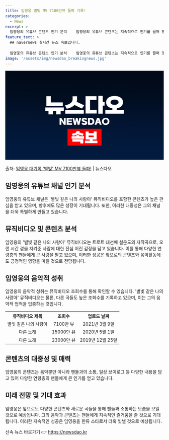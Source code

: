 ```yaml
---
title: 임영웅 별빛 MV 7100만뷰 돌파 기록!
categories:
  - News
excerpt: >
  임영웅의 유튜브 콘텐츠 인기 분석    임영웅의 유튜브 콘텐츠는 지속적으로 인기를 끌며 명실상부한 유튜브 제…
feature_text: >
  ## navernews 실시간 뉴스 속보입니다.

  임영웅의 유튜브 콘텐츠 인기 분석    임영웅의 유튜브 콘텐츠는 지속적으로 인기를 끌며 명실상부한 유튜브 제…
image: '/assets/img/newsdao_breakingnews.jpg'
---
```


![뉴스다오 속보](/assets/img/newsdao_breakingnews.jpg)

<p>출처: <a href="https://newsdao.kr/4403" rel="dofollow">임영웅 대기록 '별빛' MV 7100만뷰 돌파!</a> | 뉴스다오</p>


<h2 data-ke-size="size26">임영웅의 유튜브 채널 인기 분석</h2>
임영웅의 유튜브 채널은 '별빛 같은 나의 사랑아' 뮤직비디오를 포함한 콘텐츠가 높은 관심을 받고 있으며, 향후에도 많은 성장이 기대됩니다. 또한, 이러한 대중성은 그의 채널을 더욱 특별하게 만들고 있습니다.

<h2 data-ke-size="size24">뮤직비디오 및 콘텐츠 분석</h2>
임영웅의 '별빛 같은 나의 사랑아' 뮤직비디오는 트로트 대선배 설운도의 자작곡으로, 오랜 시간 곁을 지켜준 사람에 대한 진심 어린 감정을 담고 있습니다. 이를 통해 다양한 연령층의 팬들에게 큰 사랑을 받고 있으며, 이러한 성공은 앞으로의 콘텐츠와 음악활동에도 긍정적인 영향을 미칠 것으로 전망됩니다.

<h2 data-ke-size="size24">임영웅의 음악적 성취</h2>
임영웅의 음악적 성취는 뮤직비디오 조회수를 통해 확인할 수 있습니다. '별빛 같은 나의 사랑아' 뮤직비디오는 물론, 다른 곡들도 높은 조회수를 기록하고 있으며, 이는 그의 음악적 업적을 입증하는 것입니다.

<table>
  <tr>
    <th><b>뮤직비디오 제목</b></th>
    <th><b>조회수</b></th>
    <th><b>업로드 날짜</b></th>
  </tr>
  <tr>
    <td style="text-align: center;">별빛 같은 나의 사랑아</td>
    <td style="text-align: center;">7100만 뷰</td>
    <td style="text-align: center;">2021년 3월 9일</td>
  </tr>
  <tr>
    <td style="text-align: center;">다른 노래</td>
    <td style="text-align: center;">15000만 뷰</td>
    <td style="text-align: center;">2020년 5월 1일</td>
  </tr>
  <tr>
    <td style="text-align: center;">다른 노래</td>
    <td style="text-align: center;">23000만 뷰</td>
    <td style="text-align: center;">2019년 12월 25일</td>
  </tr>
</table>

<h2 data-ke-size="size24">콘텐츠의 대중성 및 매력</h2>
임영웅의 콘텐츠는 음악뿐만 아니라 팬들과의 소통, 일상 브이로그 등 다양한 내용을 담고 있어 다양한 연령층의 팬들에게 큰 인기를 얻고 있습니다. 

<h2 data-ke-size="size24">미래 전망 및 기대 효과</h2>
임영웅은 앞으로도 다양한 콘텐츠와 새로운 곡들을 통해 팬들과 소통하는 모습을 보일 것으로 예상됩니다. 그의 음악과 콘텐츠는 팬들에게 지속적인 즐거움을 줄 것으로 기대됩니다. 이러한 지속적인 성공은 임영웅을 한류 스타로서 더욱 빛낼 것으로 예상됩니다. 

신속 뉴스 바로가기 👉 <a href="https://newsdao.kr" rel="dofollow">https://newsdao.kr</a>


